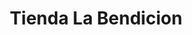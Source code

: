 ---
title: "Tienda La Bendicion"
url: /san-miguel-petapa/tienda-la-bendicion-1a-calle-zona-1/
shop: Kiosk
---